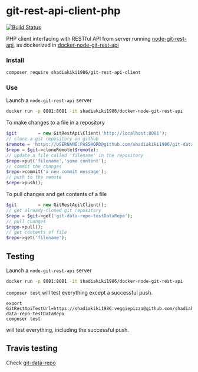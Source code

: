 # git-rest-api-client-php

[![Build Status](https://travis-ci.org/shadiakiki1986/git-rest-api-client-php.svg?branch=master)](https://travis-ci.org/shadiakiki1986/git-rest-api-client-php)

PHP client interfacing with RESTful API from server running [node-git-rest-api](https://github.com/korya/node-git-rest-api), as dockerized in [docker-node-git-rest-api](https://github.com/shadiakiki1986/docker-node-git-rest-api)


### Install

```bash
composer require shadiakiki1986/git-rest-api-client
```

### Use

Launch a `node-git-rest-api` server

```bash
docker run -p 8081:8081 -it shadiakiki1986/docker-node-git-rest-api
```

To make changes to a file in a repository

```php
$git        = new GitRestApi\Client('http://localhost:8081');
// clone a git repository on github
$remote = 'https://USERNAME:PASSWORD@github.com/shadiakiki1986/git-data-repo-testDataRepo';
$repo = $git->cloneRemote($remote);
// update a file called 'filename' in the repository
$repo->put('filename','some content');
// commit the changes
$repo->commit('a new commit message');
// push to the remote
$repo->push();
```

To pull changes and get contents of a file
```php
$git        = new GitRestApi\Client();
// get already-cloned git repository
$repo = $git->get('git-data-repo-testDataRepo');
// pull changes
$repo->pull();
// get contents of file
$repo->get('filename');
```

## Testing
Launch a `node-git-rest-api` server

```bash
docker run -p 8081:8081 -it shadiakiki1986/docker-node-git-rest-api
```

`composer test` will test everything except a successful push.

```
export GitRestApiTestUrl=https://shadiakiki1986:veggiepizza@github.com/shadiakiki1986/git-data-repo-testDataRepo
composer test
```
will test everything, including the successful push.

## Travis testing
Check [git-data-repo](https://github.com/shadiakiki1986/git-data-repo)
